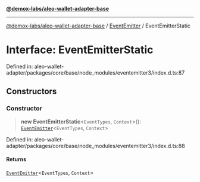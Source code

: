 [**@demox-labs/aleo-wallet-adapter-base**](../../../../README.md)

***

[@demox-labs/aleo-wallet-adapter-base](../../../../README.md) / [EventEmitter](../README.md) / EventEmitterStatic

# Interface: EventEmitterStatic

Defined in: aleo-wallet-adapter/packages/core/base/node\_modules/eventemitter3/index.d.ts:87

## Constructors

### Constructor

> **new EventEmitterStatic**\<`EventTypes`, `Context`\>(): [`EventEmitter`](../../../../classes/EventEmitter.md)\<`EventTypes`, `Context`\>

Defined in: aleo-wallet-adapter/packages/core/base/node\_modules/eventemitter3/index.d.ts:88

#### Returns

[`EventEmitter`](../../../../classes/EventEmitter.md)\<`EventTypes`, `Context`\>
